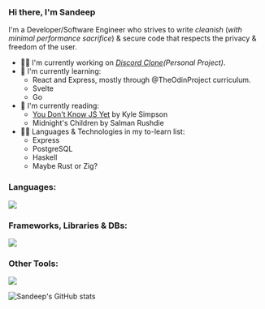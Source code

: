 ### Hi there, I'm Sandeep

I'm a Developer/Software Engineer who strives to write *cleanish* (*with minimal performance sacrifice*) & secure code that respects the privacy & freedom of the user.

- :man_mechanic: I'm currently working on *[Discord Clone](https://github.com/sandeepdotcode/discord-clone)(Personal Project)*.
- 🌱 I'm currently learning:
  - React and Express, mostly through @TheOdinProject curriculum.
  - Svelte
  - Go
- 📖 I'm currently reading:
  - [You Don't Know JS Yet](https://github.com/getify/You-Dont-Know-JS) by Kyle Simpson
  - Midnight's Children by Salman Rushdie
- :man_technologist: Languages & Technologies in my to-learn list:
  - Express
  - PostgreSQL
  - Haskell
  - Maybe Rust or Zig?

### Languages:
<!--
![JavaScript](https://img.shields.io/badge/javascript-%23323330.svg?style=for-the-badge&logo=javascript&logoColor=%23F7DF1E)
![TypeScript](https://img.shields.io/badge/typescript-%23007ACC.svg?style=for-the-badge&logo=typescript&logoColor=white)
![HTML5](https://img.shields.io/badge/html5-%23E34F26.svg?style=for-the-badge&logo=html5&logoColor=white)
![CSS3](https://img.shields.io/badge/css3-%231572B6.svg?style=for-the-badge&logo=css3&logoColor=white)
![C++](https://img.shields.io/badge/c++-%2300599C.svg?style=for-the-badge&logo=c%2B%2B&logoColor=white)
-->
<p align="left">
  <img src="https://skillicons.dev/icons?i=js,ts,html,css,c,cpp,go" />
</p>

### Frameworks, Libraries & DBs:

<p align="left">
  <img src="https://skillicons.dev/icons?i=react,nextjs,astro,svelte,tailwind,jest,express,mongodb" />
</p>

### Other Tools:
<!--
![Git](https://img.shields.io/badge/git-%23F05033.svg?style=for-the-badge&logo=git&logoColor=white)
![Webpack](https://img.shields.io/badge/webpack-%238DD6F9.svg?style=for-the-badge&logo=webpack&logoColor=black)
![NPM](https://img.shields.io/badge/NPM-%23CB3837.svg?style=for-the-badge&logo=npm&logoColor=white)
![Visual Studio Code](https://img.shields.io/badge/Visual%20Studio%20Code-0078d7.svg?style=for-the-badge&logo=visual-studio-code&logoColor=white)
![Figma](https://img.shields.io/badge/figma-%23F24E1E.svg?style=for-the-badge&logo=figma&logoColor=white)
![Vim](https://img.shields.io/badge/VIM-%2311AB00.svg?style=for-the-badge&logo=vim&logoColor=white)
-->
<p align="left">
  <img src="https://skillicons.dev/icons?i=git,nodejs,vite,webpack,figma,vim,vscode" />
</p>

[//]: <> (github stats.)
![Sandeep's GitHub stats](https://github-readme-stats-sandeepdotcode.vercel.app/api?username=sandeepdotcode&count_private=true&show_icons=true&include_all_commits=true&theme=dracula)
